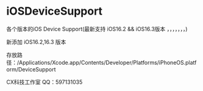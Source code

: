 # iOSDeviceSupport
各个版本的iOS Device Support(最新支持 iOS16.2 && iOS16.3版本 ，，，，，，，)

新添加 iOS16.2,16.3 版本

存放路径：/Applications/Xcode.app/Contents/Developer/Platforms/iPhoneOS.platform/DeviceSupport



CX科技工作室 QQ：597131035
